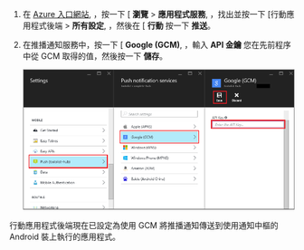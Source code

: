 
1. 在 [Azure 入口網站]( https://azure.portal.com/), ，按一下 [ **瀏覽** > **應用程式服務**, ，找出並按一下 [行動應用程式後端 > **所有設定**, ，然後在 [ **行動** 按一下 **推送**。

2. 在推播通知服務中，按一下 [ **Google (GCM)**, ，輸入 **API 金鑰** 您在先前程序中從 GCM 取得的值，然後按一下 **儲存**。

    ![在入口網站中設定 GCM API 金鑰](./media/app-service-mobile-android-configure-push/mobile-push-api-key.png)

行動應用程式後端現在已設定為使用 GCM 將推播通知傳送到使用通知中樞的 Android 裝上執行的應用程式。

<!-- URLs. -->


<!-- images -->


